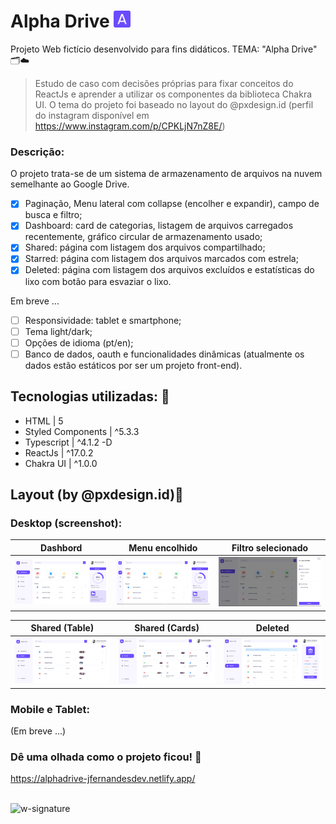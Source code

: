 # Alpha Drive <img src='https://github.com/jfernandesdev/alphadrive/blob/f318511b99c36a76fee125760b48f3d8d60e27cf/public/favicon.png' width='27px' />

Projeto Web fictício desenvolvido para fins didáticos. TEMA: "Alpha Drive" 🗂☁️

> Estudo de caso com decisões próprias para fixar conceitos do ReactJs e aprender a utilizar os componentes da biblioteca Chakra UI. O tema do projeto foi baseado no layout do @pxdesign.id (perfil do instagram disponível em https://www.instagram.com/p/CPKLjN7nZ8E/)

### Descrição:

O projeto trata-se de um sistema de armazenamento de arquivos na nuvem semelhante ao Google Drive.

- [x] Paginação, Menu lateral com collapse (encolher e expandir), campo de busca e filtro;
- [x] Dashboard: card de categorias, listagem de arquivos carregados recentemente, gráfico circular de armazenamento usado;
- [x] Shared: página com listagem dos arquivos compartilhado;
- [x] Starred: página com listagem dos arquivos marcados com estrela;
- [x] Deleted: página com listagem dos arquivos excluídos e estatísticas do lixo com botão para esvaziar o lixo.

Em breve ...

- [ ] Responsividade: tablet e smartphone;
- [ ] Tema light/dark;
- [ ] Opções de idioma (pt/en);
- [ ] Banco de dados, oauth e funcionalidades dinâmicas (atualmente os dados estão estáticos por ser um projeto front-end).

## Tecnologias utilizadas: 🚀

- HTML | 5
- Styled Components | ^5.3.3
- Typescript | ^4.1.2 -D
- ReactJs | ^17.0.2
- Chakra UI | ^1.0.0

## Layout (by @pxdesign.id)🤩

### Desktop (screenshot):

| Dashbord                                                                                                                           | Menu encolhido                                                                                                                     | Filtro selecionado                                                                                                                 |
| ---------------------------------------------------------------------------------------------------------------------------------- | ---------------------------------------------------------------------------------------------------------------------------------- | ---------------------------------------------------------------------------------------------------------------------------------- |
| <img src="https://github.com/jfernandesdev/alphadrive/blob/f459287d96f42216a290b3b15bfd9fc58eca5670/public/layout/layout_1.png" /> | <img src="https://github.com/jfernandesdev/alphadrive/blob/f459287d96f42216a290b3b15bfd9fc58eca5670/public/layout/layout_2.png" /> | <img src="https://github.com/jfernandesdev/alphadrive/blob/f459287d96f42216a290b3b15bfd9fc58eca5670/public/layout/layout_3.png" /> |

| Shared (Table)                                                                                                                     | Shared (Cards)                                                                                                                     | Deleted                                                                                                                            |
| ---------------------------------------------------------------------------------------------------------------------------------- | ---------------------------------------------------------------------------------------------------------------------------------- | ---------------------------------------------------------------------------------------------------------------------------------- |
| <img src="https://github.com/jfernandesdev/alphadrive/blob/f459287d96f42216a290b3b15bfd9fc58eca5670/public/layout/layout_4.png" /> | <img src="https://github.com/jfernandesdev/alphadrive/blob/f459287d96f42216a290b3b15bfd9fc58eca5670/public/layout/layout_5.png" /> | <img src="https://github.com/jfernandesdev/alphadrive/blob/f459287d96f42216a290b3b15bfd9fc58eca5670/public/layout/layout_6.png" /> |

### Mobile e Tablet:

(Em breve ...)

### Dê uma olhada como o projeto ficou! 👀

https://alphadrive-jfernandesdev.netlify.app/

<br>

<img src="https://i.ibb.co/n1SbQZw/w-signature.png" alt="w-signature" border="0" width='300px' />
